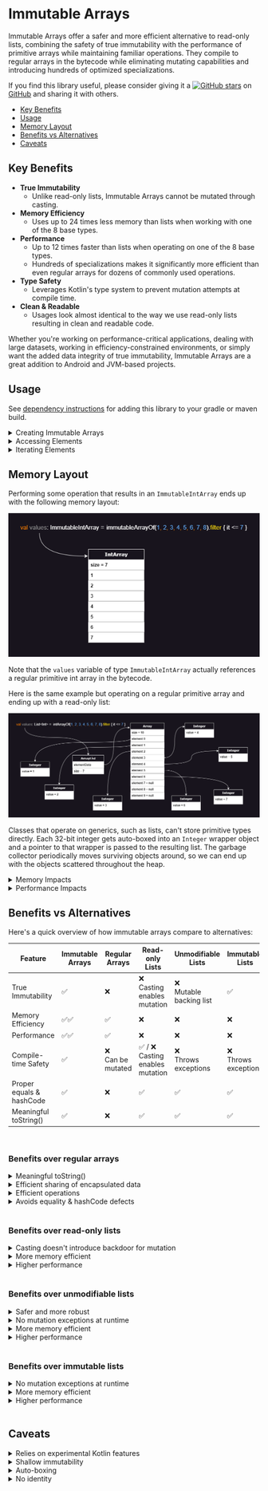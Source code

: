 # Immutable Arrays

Immutable Arrays offer a safer and more efficient alternative to read-only lists, combining the safety of true
immutability with the performance of primitive arrays while maintaining familiar operations. They compile to regular
arrays in the bytecode while eliminating mutating capabilities and introducing hundreds of optimized specializations.

If you find this library useful, please consider giving it
a [![GitHub stars](https://img.shields.io/github/stars/daniel-rusu/pods4k?label=Star)](https://github.com/daniel-rusu/pods4k)
on [GitHub](https://github.com/daniel-rusu/pods4k) and sharing it with others.

* [Key Benefits](#key-benefits)
* [Usage](#usage)
* [Memory Layout](#memory-layout)
* [Benefits vs Alternatives](#benefits-vs-alternatives)
* [Caveats](#caveats)

## Key Benefits

* **True Immutability**
    * Unlike read-only lists, Immutable Arrays cannot be mutated through casting.
* **Memory Efficiency**
    * Uses up to 24 times less memory than lists when working with one of the 8 base types.
* **Performance**
    * Up to 12 times faster than lists when operating on one of the 8 base types.
    * Hundreds of specializations makes it significantly more efficient than even regular arrays for dozens of
      commonly used operations.
* **Type Safety**
    * Leverages Kotlin's type system to prevent mutation attempts at compile time.
* **Clean & Readable**
    * Usages look almost identical to the way we use read-only lists resulting in clean and readable code.

Whether you're working on performance-critical applications, dealing with large datasets, working in
efficiency-constrained environments, or simply want the added data integrity of true immutability, Immutable Arrays are
a great addition to Android and JVM-based projects.

## Usage

See [dependency instructions](../README.md#dependency) for adding this library to your gradle or maven build.

<details>
<summary>Creating Immutable Arrays</summary>

### Empty Arrays

```kotlin
// generic arrays
emptyImmutableArray<String>()

// primitive arrays
emptyImmutableBooleanArray()
emptyImmutableFloatArray()
// ...
```

### From Values

```kotlin
immutableArrayOf("Bob", "Jane") // ImmutableArray<String>
immutableArrayOf(1, 2, 3) // primitive int array
immutableArrayOf<Int>(1, 2, 3) // generic array with boxed integers
```

### Generated Elements

```kotlin
ImmutableArray(size = 3) { index -> index.toString() } // ["0", "1", "2"]
ImmutableIntArray(size = 5) { it * it } // [0, 1, 4, 9, 16]
ImmutableBooleanArray(size = 3) { it % 2 == 0 } // [true, false, true]
```

### From Existing Structures

```kotlin
arrayOf("Bob", "Dan").toImmutableArray() // ImmutableArray<String>
listOf(1, 2, 3).toImmutableArray() // primitive int array
listOf(1, 2, 3).toImmutableArray<Int>() // generic array with boxed integers
```

### With Build Functions

We can use the build functions when we don't know the resulting size in advance:

```kotlin
// Creates generic ImmutableArray<Person>
val adults = buildImmutableArray<Person> {
    people.forEach { if (it.age >= 18) add(it) }
}

// Creates primitive ImmutableIntArray
val luckyNumbers = buildImmutableIntArray {
    people.forEach { if (it.isLucky()) addAll(it.favoriteNumbers) }
}
```

Using build functions is more efficient than accumulating the values in a collection and then converting that into
an immutable array.

### With Builders

We can use immutable-array builders when accumulating values in more complex scenarios such as when delegating to helper
functions:

```kotlin
fun getTopStocks(): ImmutableArray<Stock> {
    val topStocksBuilder = ImmutableArray.Builder<Stock>()

    addTrendingStocks(topStocksBuilder)
    addFastestGrowingStocks(topStocksBuilder)

    return topStocksBuilder.build()
}

fun addTrendingStocks(builder: ImmutableArray.Builder<Stock>) {
    fetchInterestingStocks().forEach { if (it.trendingScore > 80) builder.add(it) }
}

// primitive variants also have builders e.g. ImmutableBooleanArray.Builder()
```

Using the builders is more efficient than accumulating the values in a collection and then converting that into an
immutable array.

</details>

<details>
<summary>Accessing Elements</summary>

### By Position

```kotlin
val names = immutableArrayOf("Dan", "Bob", "Jill")

// By index
names[0]
names.get(1)

// By destructuring
val (first, second) = names

// Special access methods
names.single() // & singleOrNull()
names.first() // & firstOrNUll()
names.last() // & lastOrNull()
```

### By Condition

```kotlin
val numbers = immutableArrayOf(1, 2, 3, 4, 5)

names.first { it % 2 == 0 } // 2
names.last { it % 2 == 0 } // 4
// similarly with firstOrNull & lastOrNull

names.single { it % 3 == 0 } // 3
// similarly with singleOrNull
```

</details>

<details>
<summary>Iterating Elements</summary>

```kotlin
val names = immutableArrayOf("Dan", "Bob", "Jill")

// For loops
for (name in names) { /* ... */
}

for (index in names.indices) { /* ... */
}

// ForEach
names.forEach { /* ... */ }
names.forEachIndexed { index, element -> /* ... */ }

// Sequences
names.asSequence()
    .filter { it.isInteresting() }
    .map { /* ... */ }
    .forEach { /* ... */ }
```

</details>

## Memory Layout

Performing some operation that results in an `ImmutableIntArray` ends up with the following memory layout:

![Memory Layout of immutable arrays](src/main/resources/immutable-array-memory-layout.drawio.png)

Note that the `values` variable of type `ImmutableIntArray` actually references a regular primitive int array in the
bytecode.

Here is the same example but operating on a regular primitive array and ending up with a read-only list:

![Memory Layout of Read-only Lists](src/main/resources/list-memory-layout.drawio.png)

Classes that operate on generics, such as lists, can't store primitive types directly. Each 32-bit integer gets
auto-boxed into an `Integer` wrapper object and a pointer to that wrapper is passed to the resulting list. The garbage
collector periodically moves surviving objects around, so we can end up with the objects scattered throughout the heap.

<details>
<summary>Memory Impacts</summary>

1. Notice that the list contains 7 values but the backing array has a size of 10 with 3 null elements.  `ArrayList`
   starts with a default capacity of 10. As elements pass the filter criteria and get added to the array, if the backing
   array becomes full, a new array that's 1.5 times larger is created and the elements are copied over. On average,
   array lists end up with about 17% of unused capacity when the exact size isn't known ahead of time.

2. Although a 32-bit integer needs just 4 bytes to represent the value, in a typical 64-bit JVM environment,
   an `Integer` wrapper object requires 16 bytes for the object header, 4 bytes for the actual integer value, plus
   another 4 bytes of padding totalling 24 bytes. If we enable pointer compression, we can reduce this down to 16 bytes
   per wrapper.

3. In addition to the size of the `Integer` wrapper objects, the backing array stores pointers to the memory address of
   each of these wrappers. So ignoring the memory overhead of the list object and ignoring the unused over-provisioned
   spots, we need 32 bytes to store each 4-byte integer value!  With pointer compression, we can reduce this down to 20
   bytes for each 4-byte integer but that's still a 5X memory overhead!

The following table shows the per-element memory consumption on a 64-bit JVM accounting for the size of the reference
that points to the wrapper object, wrapper object header, value, and padding in the wrapper object to account for memory
alignment:

| Type    | Immutable Array<br/>(bytes per element) | ArrayList<br/>(bytes per element) | ArrayList on JVM with compressed oops<br/>(bytes per element) |
|---------|-----------------------------------------|-----------------------------------|---------------------------------------------------------------|
| Boolean | **1**                                   | 8 + 16 + 1 + 7 = **32**           | 4 + 12 + 1 + 7 = **24**                                       |
| Byte    | **1**                                   | 8 + 16 + 1 + 7 = **32**           | 4 + 12 + 1 + 7 = **24**                                       |
| Char    | **2**                                   | 8 + 16 + 2 + 6 = **32**           | 4 + 12 + 2 + 6 = **24**                                       |
| Short   | **2**                                   | 8 + 16 + 2 + 6 = **32**           | 4 + 12 + 2 + 6 = **24**                                       |
| Int     | **4**                                   | 8 + 16 + 4 + 4 = **32**           | 4 + 12 + 4 + 4 = **24**                                       |
| Int     | **4**                                   | 8 + 16 + 4 + 4 = **32**           | 4 + 12 + 4 + 4 = **24**                                       |
| Float   | **4**                                   | 8 + 16 + 4 + 4 = **32**           | 4 + 12 + 4 + 4 = **24**                                       |
| Long    | **8**                                   | 8 + 16 + 8 + 0 = **32**           | 4 + 12 + 8 + 0 = **24**                                       |
| Double  | **8**                                   | 8 + 16 + 8 + 0 = **32**           | 4 + 12 + 8 + 0 = **24**                                       |

</details>

<details>
<summary>Performance Impacts</summary>

When performing a trivial operation like `readOnlyList.get(index) + 1`, the following steps are performed behind the
scenes (note that this is a simplified explanation of the main steps):

1. Fetch the memory at the address specified by the `readOnlyList` variable to load the ArrayList object.
2. Ensure that `index` is smaller than the list size (enforced by the ArrayList class).
3. Fetch the memory at the address specified by the `elementData` variable from the `ArrayList` class to load the
   backing array object.
4. Ensure that `index` is smaller than the array size. This second check is enforced by the JVM for array accesses.
5. Compute the array address of that element into the array (i.e. `offset + elementSize * index`)
6. Fetch the memory at that computed location into the array, interpreting it as a pointer, and return that pointer
   back up the chain to the caller of `readOnlyList.get(index)`.
7. Fetch the memory specified by that pointer to get the `Integer` wrapper object.
8. Cast the object to an `Integer` by validating the object header (since generics are erased at compile time).
9. Unbox the `Integer` object into a primitive `int` and finally add 1.

Notice how many steps and memory hops are performed to fetch a single value! Iterating through read-only lists in tight
loops and performing operations on primitive values performs very poorly on modern CPU architectures. That's because
these values are scattered throughout memory resulting in very poor cache locality.

Fetching data from main memory can take several hundred cycles on modern CPU architectures. The CPU tries to minimize
this latency by fetching in bulk and predicting addresses that will be requested to pre-fetches data before it's
actually requested. Iterating through a primitive array is predictable as they are stored in a contiguous block of
memory. With primitive arrays, the CPU will fetch the initial element along with neighboring elements, so subsequent
elements are already loaded in the much quicker CPU caches by the time they're requested. However, the CPU pre-fetcher
has a tough time predicting the address of scattered memory requiring several hundred extra cycles to access each new
element if that hasn't already been fetched.

To get an idea of the potential performance impact of wrapper objects, Java Language Architect, Brian Goetz, ran some
benchmarks replacing reference carriers with values as part of project Valhalla exploration. Brian found performance
improvements ranging from 3.5x to 12x faster: [YouTube presentation](https://youtu.be/1H4vmT-Va4o?t=899)

</details>

## Benefits vs Alternatives

Here's a quick overview of how immutable arrays compare to alternatives:

| Feature                  | Immutable Arrays | Regular Arrays         | Read-only Lists                      | Unmodifiable Lists          | Immutable Lists           |
|--------------------------|------------------|------------------------|--------------------------------------|-----------------------------|---------------------------|
| True Immutability        | ✅                | ❌                      | ❌ <br/>Casting enables mutation      | ❌ <br/>Mutable backing list | ✅                         |
| Memory Efficiency        | ✅✅               | ✅                      | ❌                                    | ❌                           | ❌                         |
| Performance              | ✅✅               | ✅                      | ❌                                    | ❌                           | ❌                         |
| Compile-time Safety      | ✅                | ❌ <br/> Can be mutated | ✅ / ❌ <br/> Casting enables mutation | ❌ <br/> Throws exceptions   | ❌ <br/> Throws exceptions |
| Proper equals & hashCode | ✅                | ❌                      | ✅                                    | ✅                           | ✅                         |
| Meaningful toString()    | ✅                | ❌                      | ✅                                    | ✅                           | ✅                         |

<br>

### Benefits over regular arrays

<details>
<summary>Meaningful toString()</summary>

Unlike regular arrays, calling toString() on immutable arrays produces a pretty representation of the data:

```kotlin
println(immutableArrayOf("Dan", "Bob")) // [Dan, Bob]  Nice!
println(arrayOf("Dan", "Bob")) // [Ljava.lang.String;@7d4991ad  Yuck!
```

</details>

<details>
<summary>Efficient sharing of encapsulated data</summary>

Regular arrays can have their elements reassigned making them a poor choice for encapsulated data that needs to be
occasionally shared. Using a regular array forces us to duplicate the contents before sharing so that callers can't
mutate the encapsulated array. This negatively affects performance and adds extra pressure on the garbage collector.
Immutable arrays can be safely shared resulting in cleaner and more efficient code.
</details>

<details>
<summary>Efficient operations</summary>

Regular arrays are usually chosen for memory or performance reasons, however these benefits are negated when performing
dozens of typical operations:

```kotlin
val weights = doubleArrayOf(1.5, 3.0, 10.2, 15.7, 2.0)
val interestingWeights = weights.filter { it > 10.0 }
// Oops, all our effort is in vain as this results in a 
// List<Double> auto-boxing each resulting value!
```

Unlike regular arrays, most of the common operations on immutable arrays have specializations so that clean code is
efficient by default:

```kotlin
val people = immutableArrayOf(
    Person(name = "Dan", age = 3),
    Person(name = "Bob", age = 4),
) // ImmutableArray<Person>

// Since the age field is a non-nullable Int, Mapping the ages uses an 
// efficient ImmutableIntArray storing primitive int values
val ages = people.map { it.age }
performStatisticalAnalysis(ages)
```

Here's a non-exhaustive list of operations that benefit from specializations resulting in significant efficiency
improvements (note that some of these will be added in future releases):

* map
* mapNotNull
* mapIndexed
* flatMap
* flatMapIndexed
* filter
* filterIndexed
* filterNot
* filterNotNull
* take
* takeWhile
* takeLast
* takeLastWhile
* drop
* dropWhile
* dropLast
* dropLastWhile
* reversed
* sorted
* sortedWith
* sortedBy
* sortedDescending
* sortedByDescending
* partition
* slice
* distinct
* distinctBy
* etc.

</details>

<details>
<summary>Avoids equality & hashCode defects</summary>

Unlike regular arrays, Immutable arrays have a proper equals & hashCode implementation allowing us to compare them in
the same way that we compare lists:

```kotlin
// Yes, this condition will be true when the immutable arrays have identical contents
if (immutableArrayOf(1, 2) == immutableArrayOf(1, 2)) return
```

Since we can compare 2 lists directly, developers occasionally attempt to do the same with regular arrays. Even worse,
defects can sneak in without obvious usages of these broken behaviors:

```kotlin
data class Order(val id: Long, private val products: Array<Product>)

val rejectedOrders = mutableSetOf<Order>()
// Oops, attempting to add Orders to a hashSet will make use of the auto-generated 
// equals & hashCode methods from the Order data class which will in turn rely on 
// the defective equals & hashCode implementation of regular arrays
```

</details>

<br>

### Benefits over read-only lists

<details>
<summary>Casting doesn't introduce backdoor for mutation</summary>

Read-only lists appear to be immutable at first as they don't expose any mutating methods. However, they can be cast
into a `MutableList` and modified:

```kotlin
val values = listOf(1, 2, 3)
values[0] = 2 // Compiler error: No set method providing array access

(values as MutableList)[0] = 100
println(values) // [100, 2, 3]
```

Immutable arrays don't have this backdoor:

```kotlin
val values = immutableArrayOf(1, 2, 3)
values[0] = 2 // Compiler error: No set method providing array access

@Suppress("CAST_NEVER_SUCCEEDS")
(values as IntArray)[0] = 100
// ClassCastException: ImmutableIntArray cannot be cast to [I
```

</details>

<details>
<summary>More memory efficient</summary>

Read-only lists containing one of the eight base types, like `List<Int>`, use between 5 to 8 times more memory than
immutable arrays! See the **Memory Impacts** section in [Memory Layout](#memory-layout) for details.

Even when storing generic types, read-only lists still use more memory as their backing array usually has about 17% of
unused capacity. There's also the small memory overhead of the `ArrayList` class whereas variables of immutable array
types point directly at the backing array in the bytecode.

</details>

<details>
<summary>Higher performance</summary>

Executing tight loops on read-only lists containing one of the eight base types, like `List<Int>`, can be over 10 times
slower than immutable arrays. See the `Performance Impacts` section in [Memory Layout](#memory-layout) for details.

Even when operating on generic types, read-only lists have an extra layer of indirection since method calls such as
getting an element, are routed through the `ArrayList` class whereas getting an element from an immutable array accesses
the array element directly. This is because immutable arrays are a zero-cost abstraction that gets eliminated at compile
time.

</details>

<br>

### Benefits over unmodifiable lists

<details>
<summary>Safer and more robust</summary>

Calling `Collections.unmodifiableList(myMutableList)` doesn't copy the elements into a new immutable list but rather
creates a view that wraps the original collection. Although the view won't allow mutation, the underlying collection
that the view references can continue to mutate. This introduces a category of defects where a view is shared and
intended to be processed right away but the underlying mutable list is modified again before it's processed. This can
happen when the view is shared and then a separate thread mutates the underlying list. Another scenario is when the
processing logic is enhanced to delay the processing to a later time such as by adding it to some processing queue.

Immutable arrays don't have this problem as they can never be mutated by anyone.

</details>

<details>
<summary>No mutation exceptions at runtime</summary>

Unmodifiable lists implement the Java `List` interface and override mutating methods to throw exceptions. Although
this prevents mutation at the view level, it can result in exceptions being thrown at runtime affecting the user
experience.

However, attempting to mutate an immutable array won't even compile preventing this category of defects altogether.

</details>

<details>
<summary>More memory efficient</summary>

Unmodifiable lists have the same memory drawbacks as read-only lists
(see [Benefits over read-only lists](#benefits-over-read-only-lists)) along with a tiny extra overhead from the wrapper.

</details>

<details>
<summary>Higher performance</summary>

Unmodifiable lists have the performance drawbacks of read-only lists
(see [Benefits over read-only lists](#benefits-over-read-only-lists)) but even worse due to the extra layer of
indirection caused by the wrapper object.

</details>

<br>

### Benefits over immutable lists

<details>
<summary>No mutation exceptions at runtime</summary>

Immutable lists implement the Java `List` interface and override mutating methods to throw exceptions. Although this
prevents mutation, it can result in exceptions being thrown at runtime affecting the user experience.

However, attempting to mutate an immutable array won't even compile preventing this category of defects altogether.

</details>

<details>
<summary>More memory efficient</summary>

Immutable lists containing one of the eight base types, like List<Int>, use between 5 to 8 times more memory than
immutable arrays! See the Memory Impacts section in Memory Layout for details.

There's also the small memory overhead of the immutable list class whereas variables of immutable array types point
directly at the backing array in the bytecode.

</details>

<details>
<summary>Higher performance</summary>

Immutable lists have the same performance drawbacks as read-only lists
(see [Benefits over read-only lists](#benefits-over-read-only-lists)).

</details>

<br>

## Caveats

<details>
<summary>Relies on experimental Kotlin features</summary>

The following experimental features are used which could change in future Kotlin releases:

* [Inline value classes](https://kotlinlang.org/docs/inline-classes.html)
    * These enable zero cost abstractions that are eliminated at compile time. The immutable array classes are inline
      value classes.
    * This feature was introduced in Kotlin 1.3 and is used by some standard library features
      like [unsigned integer types](https://kotlinlang.org/docs/unsigned-integer-types.html).
* [Overload resolution by lambda return type](https://kotlinlang.org/api/latest/jvm/stdlib/kotlin/-overload-resolution-by-lambda-return-type/)
    * This enables the hundreds of optimized specializations that make use of overloaded functions containing parameters
      with different lambda return types. Without this feature, these overloaded functions would result in a runtime
      signature clash on the JVM.
    * This feature was introduced in Kotlin 1.4 and is used extensively throughout the Kotlin standard library.
* [Custom equals in value classes](https://youtrack.jetbrains.com/issue/KT-24874/Support-custom-equals-and-hashCode-for-value-classes)
    * This enables overriding the equals & hashcode methods for inline value classes.
    * This feature was added for the JVM IR backend (which handles both Android & regular JVM development) in Kotlin 1.9
      but hasn't been announced yet because the other backends were not ready. Since this isn't a Kotlin multiplatform
      library, the lack of support in the other backends won't affect us.

Since this library relies on experimental Kotlin features, it should be regarded as being in beta.

</details>

<details>
<summary>Shallow immutability</summary>

Similar to Guava immutable lists, immutable arrays only prevent mutation of the array so that elements cannot be added,
removed, or replaced. However, the elements themselves can still be mutated if they expose mutating capabilities:

```kotlin
class Person(val name: String, var spouse: Person? = null)

val people = immutableArrayOf(
    Person("Bob"),
    Person("Jane"),
)

// The `people` immutable array is protected against mutation
people[0] = Person("Dan") // Compile error: No set method providing array access

// However, a `Person` instance can be mutated since it exposes `spouse` as a var property 
people[0].spouse = Person("Jill")
```

</details>

<details>
<summary>Auto-boxing</summary>

Immutable arrays are zero-cost abstractions that get eliminated at compile time. All variables, properties, function
arguments, function receiver types, or return types that explicitly use the immutable array types get replaced
at compile time to operate directly on the underlying array without any auto-boxing or wrapper object.

In order to avoid representing its identity as the identity of the underlying array, the Kotlin compiler adds additional
instructions everywhere the immutable array is interpreted as a generic type, or by a supertype like `Any` or `Any?`. In
these scenarios, the immutable array is auto-boxed into a single tiny wrapper object which stores a reference to the
actual array and that wrapper object is passed along. However, generic functions that are marked with the `inline`
modifier, such as `with` from the Kotlin standard library, don't induce auto-boxing because the function is inlined into
each call site replacing the generic with the actual type.

Note that when using reflection to traverse the object graph, reflective code will encounter the underlying array
directly without any wrapper object except for the auto-boxing scenarios in which case it will encounter the wrapper
that contains the underlying array.

Here are some examples to get a better idea of where auto-boxing occurs:

```kotlin
// no auto-boxing.  `names` references the underlying array directly
val names = immutableArrayOf("Dan", "Bob")

// no auto-boxing because `with` is an inline function so the generic parameter becomes strongly typed
with(names) {
    println(this.size)
}

// casting induces auto-boxing.  This prevents any backdoor to the underlying array 
names as Any

// auto-boxing since println accepts a variable of type Any
println(names)

// Even though we're explicitly specifying the ImmutableArray type as the generic type, remember that the ArrayList 
// class itself isn't hardcoded to work with immutable arrays, so each immutable array must be auto-boxed
val arrays = ArrayList<ImmutableArray<String>>()
arrays += names // auto-boxing due to generics

// auto-boxing because the immutable array is used as a generic receiver
fun <T> T.genericExtensionFunction() {
    // ...
}

names.genericExtensionFunction()
```

The overhead of auto-boxing the entire array is identical to that of autoboxing a single primitive `Double` value. Since
this is referring to the entire immutable array, the memory or performance overhead of this operation is negligible in
most scenarios. Normally auto-boxing can have a large memory or performance impact when auto-boxing many values like
what happens with read-only lists. However, in this case the immutable array itself is auto-boxed into a single tiny
wrapper without auto-boxing any of the array elements.

For optimal performance, we recommend using the immutable array types for everything that expects to work with
immutable arrays as this avoids auto-boxing. However, passing immutable arrays to generic inline functions as the
generic type avoids auto-boxing since the generic parameter becomes strongly typed when inlined into the call site.

</details>

<details>
<summary>No identity</summary>

Immutable arrays are zero-cost abstractions that get eliminated at compile time. In a way, we can think of them as a
kind of virtual quantum particle that comes in and out of existence (see Auto-boxing above).

Since immutable arrays aren't persistent wrapper objects, attempting to use their identities is not supported. Here are
some patterns that attempt to make use of their identities:

Reference equality:

```kotlin
fun replaceArray(replacement: ImmutableArray<String>) {
    if (currentValues === replacement) { // Compiler error: Identity equality is forbidden
        // Note the reference equality.  Regular structural equality using `==` is allowed and works as expected
    }
    currentValues = replacement
}
```

Identity hashCode:

```kotlin
val values = immutableArrayOf(1, 2, 3)
val identityHashCode = System.identityHashCode(values)
// Oops, the identityHashCode function accepts any type instead of an immutable array type, so it's auto-boxed into a 
// tiny wrapper object and the identity hashCode of that temporary wrapper is returned which is meaningless
```

Synchronization:

```kotlin
class Account(val accountHolders: ReadOnlyArray<Person>) {
    private var balance: Money = 0.dollars

    fun withdraw(amount: Money) {
        // Compiler warning: Synchronizing by ImmutableArray<Person> is forbidden
        synchronized(accountHolders) {
            // Oops, the synchronized function accepts any type instead of an immutable array type, so it's auto-boxed 
            // into a new temporary tiny wrapper object, and we're meaninglessly synchronizing on that temporary wrapper
            balance -= amount
        }
    }
}
```

</details>
